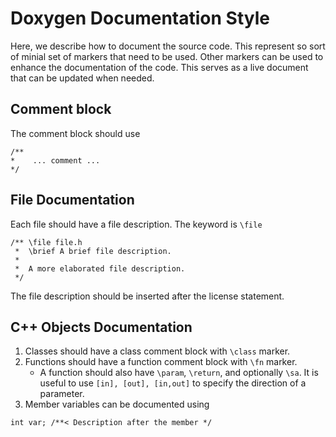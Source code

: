 # Doxygen Documentation Style

Here, we describe how to document the source code.  This represent so sort of minial set of markers that need to be used. Other markers can be used to enhance the documentation of the code.  This serves as a live document that can be updated when needed.

## Comment block

The comment block should use

```
/**
*    ... comment ...
*/
```

## File Documentation

Each file should have a file description.  The keyword is `\file`

```
/** \file file.h
 *  \brief A brief file description.
 * 
 *  A more elaborated file description.
 */
```
The file description should be inserted after the license statement.

## C++ Objects Documentation

1. Classes should have a class comment block with `\class` marker.
2. Functions should have a function comment block with `\fn` marker. 
    * A function should also have `\param`, `\return`, and optionally `\sa`. It is useful to use `[in], [out], [in,out]` to specify the direction of a parameter.
3. Member variables can be documented using 
```
int var; /**< Description after the member */
``` 
